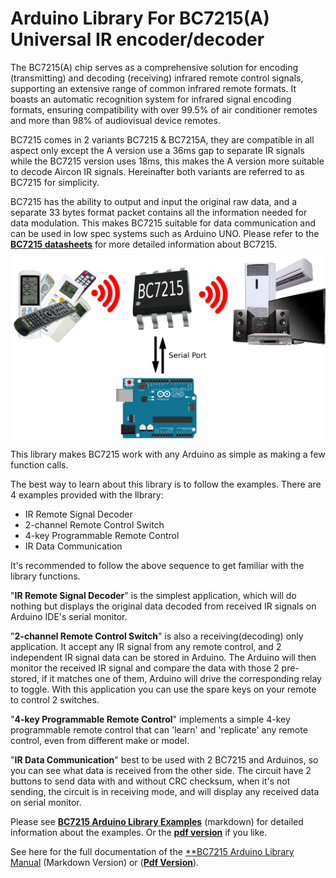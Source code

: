 # Arduino Library For BC7215(A) Universal IR encoder/decoder

The BC7215(A) chip serves as a comprehensive solution for encoding (transmitting) and decoding (receiving) infrared remote control signals, supporting an extensive range of common infrared remote formats. It boasts an automatic recognition system for infrared signal encoding formats, ensuring compatibility with over 99.5% of air conditioner remotes and more than 98% of audiovisual device remotes.

BC7215 comes in 2 variants BC7215 & BC7215A, they are compatible in all aspect only except the A version use a 36ms gap to separate IR signals while the BC7215 version uses 18ms, this makes the A version more suitable to decode Aircon IR signals. Hereinafter both variants are referred to as BC7215 for simplicity.

BC7215 has the ability to output and input the original raw data, and a separate 33 bytes format packet contains all the information needed for data modulation. This makes BC7215 suitable for data communication and can be used in low spec systems such as Arduino UNO. Please refer to the [**BC7215 datasheets**](./bc7215_en.pdf) for more detailed information about BC7215.

![BC7215 with Arduino](../img/bc7215_app_arduino.png)

This library makes BC7215 work with any Arduino as simple as making a few function calls. 

The best way to learn about this library is to follow the examples. There are 4 examples provided with the llbrary:

- IR Remote Signal Decoder
- 2-channel Remote Control Switch
- 4-key Programmable Remote Control
- IR Data Communication

It's recommended to follow the above sequence to get familiar with the library functions. 

"**IR Remote Signal Decoder**" is the simplest application,  which will do nothing but displays the original data decoded from received IR signals on Arduino IDE's serial monitor. 

"**2-channel Remote Control Switch**" is also a receiving(decoding) only application. It accept any IR signal from any remote control, and 2 independent IR signal data can be stored in Arduino. The Arduino will then monitor the received IR signal and compare the data with those 2 pre-stored, if it matches one of them, Arduino will drive the corresponding relay to toggle. With this application you can use the spare keys on your remote to control 2 switches.

"**4-key Programmable Remote Control**" implements a simple 4-key programmable remote control that can 'learn' and 'replicate' any remote control, even from different make or model.

"**IR Data Communication**" best to be used with 2 BC7215 and Arduinos, so you can see what data is received from the other side. The circuit have 2 buttons to send data with and without CRC checksum, when it's not sending, the circuit is in receiving mode, and will display any received data on serial monitor.

Please see [**BC7215 Arduino Library Examples**](./bc7215_examples.md) (markdown) for detailed information about the examples. Or the [**pdf version**](./bc7215_arduino_examples_en.pdf) if you like.

See here for the full documentation of the [**BC7215 Arduino Library Manual](./bc7215_arduino_lib.md) (Markdown Version) or ([**Pdf Version**](./bc7215_arduino_lib_en.pdf)).

